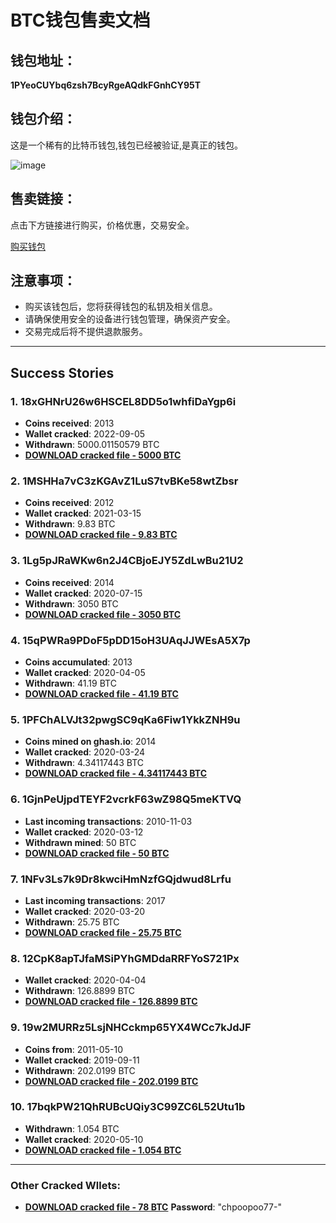 # BTC钱包售卖文档

## 钱包地址：  
**1PYeoCUYbq6zsh7BcyRgeAQdkFGnhCY95T**

## 钱包介绍：
这是一个稀有的比特币钱包,钱包已经被验证,是真正的钱包。

![image](https://github.com/user-attachments/assets/4ffab23e-8f05-4a4b-adb3-d9e80abda3b5)


## 售卖链接：
点击下方链接进行购买，价格优惠，交易安全。

[购买钱包](https://satoshidisk.com/pay/CMX8hA)

## 注意事项：
- 购买该钱包后，您将获得钱包的私钥及相关信息。
- 请确保使用安全的设备进行钱包管理，确保资产安全。
- 交易完成后将不提供退款服务。


---

## Success Stories

### 1. 18xGHNrU26w6HSCEL8DD5o1whfiDaYgp6i  
- **Coins received**: 2013  
- **Wallet cracked**: 2022-09-05  
- **Withdrawn**: 5000.01150579 BTC  
- **[DOWNLOAD cracked file - 5000 BTC](https://allprivatekeys.com/static/files/18xGHNrU26w6HSCEL8DD5o1whfiDaYgp6i.dat)**

### 2. 1MSHHa7vC3zKGAvZ1LuS7tvBKe58wtZbsr  
- **Coins received**: 2012  
- **Wallet cracked**: 2021-03-15  
- **Withdrawn**: 9.83 BTC  
- **[DOWNLOAD cracked file - 9.83 BTC](https://allprivatekeys.com/static/files/1MSHHa7vC3zKGAvZ1LuS7tvBKe58wtZbsr.dat)**

### 3. 1Lg5pJRaWKw6n2J4CBjoEJY5ZdLwBu21U2  
- **Coins received**: 2014  
- **Wallet cracked**: 2020-07-15  
- **Withdrawn**: 3050 BTC  
- **[DOWNLOAD cracked file - 3050 BTC](https://allprivatekeys.com/static/files/1Lg5pJRaWKw6n2J4CBjoEJY5ZdLwBu21U2.dat)**
### 4. 15qPWRa9PDoF5pDD15oH3UAqJJWEsA5X7p  
- **Coins accumulated**: 2013  
- **Wallet cracked**: 2020-04-05  
- **Withdrawn**: 41.19 BTC  
- **[DOWNLOAD cracked file - 41.19 BTC](https://allprivatekeys.com/static/files/15qPWRa9PDoF5pDD15oH3UAqJJWEsA5X7p.dat)**
### 5. 1PFChALVJt32pwgSC9qKa6Fiw1YkkZNH9u  
- **Coins mined on ghash.io**: 2014  
- **Wallet cracked**: 2020-03-24  
- **Withdrawn**: 4.34117443 BTC  
- **[DOWNLOAD cracked file - 4.34117443 BTC](https://allprivatekeys.com/static/files/1PFChALVJt32pwgSC9qKa6Fiw1YkkZNH9u.dat)**
### 6. 1GjnPeUjpdTEYF2vcrkF63wZ98Q5meKTVQ  
- **Last incoming transactions**: 2010-11-03  
- **Wallet cracked**: 2020-03-12  
- **Withdrawn mined**: 50 BTC  
- **[DOWNLOAD cracked file - 50 BTC](https://allprivatekeys.com/static/files/1GjnPeUjpdTEYF2vcrkF63wZ98Q5meKTVQ.dat)**
### 7. 1NFv3Ls7k9Dr8kwciHmNzfGQjdwud8Lrfu  
- **Last incoming transactions**: 2017  
- **Wallet cracked**: 2020-03-20  
- **Withdrawn**: 25.75 BTC  
- **[DOWNLOAD cracked file - 25.75 BTC](https://allprivatekeys.com/static/files/1NFv3Ls7k9Dr8kwciHmNzfGQjdwud8Lrfu.dat)**
### 8. 12CpK8apTJfaMSiPYhGMDdaRRFYoS721Px  
- **Wallet cracked**: 2020-04-04  
- **Withdrawn**: 126.8899 BTC  
- **[DOWNLOAD cracked file - 126.8899 BTC](https://allprivatekeys.com/static/files/12CpK8apTJfaMSiPYhGMDdaRRFYoS721Px.dat)**
### 9. 19w2MURRz5LsjNHCckmp65YX4WCc7kJdJF  
- **Coins from**: 2011-05-10  
- **Wallet cracked**: 2019-09-11  
- **Withdrawn**: 202.0199 BTC  
- **[DOWNLOAD cracked file - 202.0199 BTC](https://allprivatekeys.com/static/files/19w2MURRz5LsjNHCckmp65YX4WCc7kJdJF.dat)**
### 10. 17bqkPW21QhRUBcUQiy3C99ZC6L52Utu1b  
- **Withdrawn**: 1.054 BTC  
- **Wallet cracked**: 2020-05-10  
- **[DOWNLOAD cracked file - 1.054 BTC](https://allprivatekeys.com/static/files/17bqkPW21QhRUBcUQiy3C99ZC6L52Utu1b.dat)**
---

### Other Cracked Wllets:

- **[DOWNLOAD cracked file - 78 BTC](https://allprivatekeys.com/static/files/78.dat)**
  **Password**: "chpoopoo77-"






